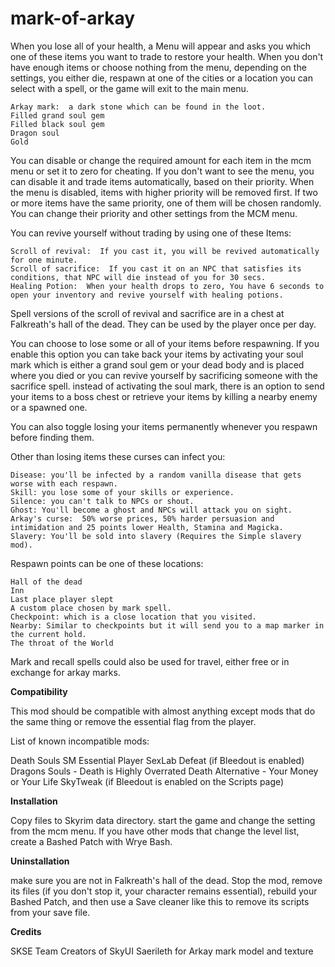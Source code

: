 # mark-of-arkay

When you lose all of your health, a Menu will appear and asks you which one of these items you want to trade to restore your health. When you don't have enough items or choose nothing from the menu, depending on the settings, you either die, respawn at one of the cities or a location you can select with a spell, or the game will exit to the main menu.

    Arkay mark:  a dark stone which can be found in the loot.
    Filled grand soul gem
    Filled black soul gem
    Dragon soul
    Gold

You can disable or change the required amount for each item in the mcm menu or set it to zero for cheating. If you don't want to see the menu, you can disable it and trade items automatically, based on their priority. When the menu is disabled, items with higher priority will be removed first. If two or more items have the same priority, one of them will be chosen randomly. You can change their priority and other settings from the MCM menu.

You can revive yourself without trading by using one of these Items:


    Scroll of revival:  If you cast it, you will be revived automatically for one minute.
    Scroll of sacrifice:  If you cast it on an NPC that satisfies its conditions, that NPC will die instead of you for 30 secs.
    Healing Potion:  When your health drops to zero, You have 6 seconds to open your inventory and revive yourself with healing potions.


Spell versions of the scroll of revival and sacrifice are in a chest at Falkreath's hall of the dead. They can be used by the player once per day.

You can choose to lose some or all of your items before respawning. If you enable this option you can take back your items by activating your soul mark which is either a grand soul gem or your dead body and is placed where you died or you can revive yourself by sacrificing someone with the sacrifice spell. instead of activating the soul mark, there is an option to send your items to a boss chest or retrieve your items by killing a nearby enemy or a spawned one.

You can also toggle losing your items permanently whenever you respawn before finding them.
 
 Other than losing items these curses can infect you:
 
    Disease: you'll be infected by a random vanilla disease that gets worse with each respawn.
    Skill: you lose some of your skills or experience.
    Silence: you can't talk to NPCs or shout.
    Ghost: You'll become a ghost and NPCs will attack you on sight.
    Arkay's curse:  50% worse prices, 50% harder persuasion and intimidation and 25 points lower Health, Stamina and Magicka.
    Slavery: You'll be sold into slavery (Requires the Simple slavery mod).
 
 Respawn points can be one of these locations:
 
    Hall of the dead
    Inn
    Last place player slept
    A custom place chosen by mark spell.
    Checkpoint: which is a close location that you visited.
    Nearby: Similar to checkpoints but it will send you to a map marker in the current hold.
    The throat of the World

Mark and recall spells could also be used for travel, either free or in exchange for arkay marks.

**Compatibility**

This mod should be compatible with almost anything except mods that do the same thing or remove the essential flag from the player.

List of known incompatible mods:

Death Souls
SM Essential Player
SexLab Defeat (if Bleedout is enabled)
Dragons Souls - Death is Highly Overrated
Death Alternative - Your Money or Your Life
SkyTweak (if Bleedout is enabled on the Scripts page)

**Installation**

Copy files to Skyrim data directory. start the game and change the setting from the mcm menu. If you have other mods that change the level list, create a Bashed Patch with Wrye Bash.

**Uninstallation**

make sure you are not in Falkreath's hall of the dead. Stop the mod, remove its files (if you don't stop it, your character remains essential), rebuild your Bashed Patch, and then use a Save cleaner like this to remove its scripts from your save file.

**Credits**

SKSE Team
Creators of SkyUI
Saerileth for Arkay mark model and texture
